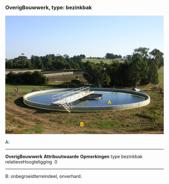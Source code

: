 <div>

### OverigBouwwerk, type: bezinkbak

![](media/image67.jpg)

A:

  ------------------------ --------------------- -----------------
  **OverigBouwwerk**       **Attribuutwaarde**   **Opmerkingen**
  type                     bezinkbak              
  relatieveHoogteligging    0                     
  ------------------------ --------------------- -----------------

B: onbegroeidterreindeel, onverhard.

</div>
